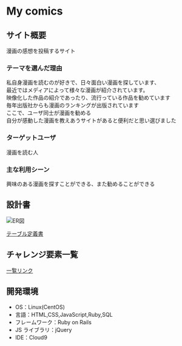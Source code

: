 # My comics

## サイト概要

漫画の感想を投稿するサイト

### テーマを選んだ理由

私自身漫画を読むのが好きで、日々面白い漫画を探しています、<br>
最近ではメディアによって様々な漫画が紹介されています。<br>
映像化した作品の紹介であったり、流行っている作品を勧めています<br>
毎年出版社からも漫画のランキングが出版されています<br>
ここで、ユーザ同士が漫画を勧める<br>
自分が感動した漫画を教えあうサイトがあると便利だと思い選びました

### ターゲットユーザ

漫画を読む人

### 主な利用シーン

興味のある漫画を探すことができる、また勧めることができる

## 設計書
![ER図 ](https://user-images.githubusercontent.com/78335744/113452113-529f8000-943e-11eb-96a7-bb7d34e6eefb.jpg)

[テーブル定義書](https://docs.google.com/spreadsheets/d/1Qp0uSkt0jykfwYZhThRNjsCv08IezQy4CeicdnMuKcc/edit#gid=0)



## チャレンジ要素一覧

[一覧リンク](https://docs.google.com/spreadsheets/d/1ksKCxPdkfg59LSjdKhi_1ghb3drX2jhY0lvz47tz6-0/edit#gid=0)

## 開発環境

- OS：Linux(CentOS)
- 言語：HTML,CSS,JavaScript,Ruby,SQL
- フレームワーク：Ruby on Rails
- JS ライブラリ：jQuery
- IDE：Cloud9
